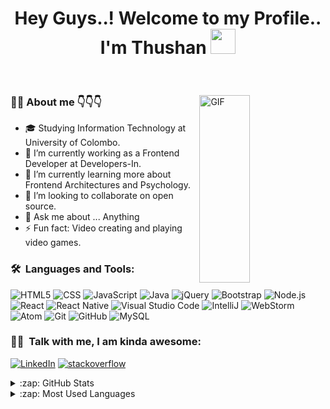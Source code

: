 <h1 align="center" color=#00ffff >Hey Guys..! Welcome to my Profile.. I'm Thushan <img src="https://www.animatedimages.org/data/media/1645/animated-waving-image-0010.gif" width="40px" /> </h1>

<br/>

<div>
<img width = "40%" align="right" alt="GIF" height="300px" src="https://i.pinimg.com/originals/d0/c6/04/d0c60459431b6ffaecf92fc902ca996d.gif" />
<div align="left">
  <h3>👨‍💼 About me 👇👇👇</h3>
  
- 🎓 Studying Information Technology at University of Colombo.
- 🔭 I’m currently working as a Frontend Developer at Developers-In.
- 🌱 I’m currently learning more about Frontend Architectures and Psychology.
- 👯 I’m looking to collaborate on open source.
- 💬 Ask me about ... Anything
- ⚡ Fun fact: Video creating and playing video games.

</div> 
</div>

<h3> 🛠 &nbsp;Languages and Tools:</h3>


  ![HTML5](https://img.shields.io/badge/-HTML5-333333?style=flat&logo=HTML5)
  ![CSS](https://img.shields.io/badge/-CSS-333333?style=flat&logo=CSS3&logoColor=1572B6)
  ![JavaScript](https://img.shields.io/badge/-JavaScript-333333?style=flat&logo=javascript)
  ![Java](https://img.shields.io/badge/-Java-333333?style=flat&logo=Java&logoColor=007396)
  ![jQuery](https://img.shields.io/badge/-JQuery-333333?style=flat&logo=jquery&logoColor=1572B6)
  ![Bootstrap](https://img.shields.io/badge/-Bootstrap-333333?style=flat&logo=bootstrap&logoColor=563D7C)
  ![Node.js](https://img.shields.io/badge/-Node.js-333333?style=flat&logo=node.js)
  ![React](https://img.shields.io/badge/-React-333333?style=flat&logo=react)
  ![React Native](https://img.shields.io/badge/-React%20Native-333333?style=flat&logo=react)
  ![Visual Studio Code](https://img.shields.io/badge/-Visual%20Studio%20Code-333333?style=flat&logo=visual-studio-code&logoColor=007ACC)
  ![IntelliJ](https://img.shields.io/badge/-IntelliJ%20IDEA-333333?style=flat&logo=IntelliJ-IDEA)
  ![WebStorm](https://img.shields.io/badge/-Web%20Storm-333333?style=flat&logo=WebStorm&logoColor=cyan)
  ![Atom](https://img.shields.io/badge/-Atom-333333?style=flat&logo=Atom&logoColor=green)
  ![Git](https://img.shields.io/badge/-Git-333333?style=flat&logo=git)
  ![GitHub](https://img.shields.io/badge/-GitHub-333333?style=flat&logo=github)
  ![MySQL](https://img.shields.io/badge/-MySQL-333333?style=flat&logo=mysql)
  
<h3 margin="0px"> 🤝🏻 &nbsp;Talk with me, I am kinda awesome: </h3>

<p align="left">
<a href="https://www.linkedin.com/in/thushan-wijenayake-8300b51b7"><img alt="LinkedIn" src="https://img.shields.io/badge/LinkedIn-Thushan%20Wijenayake-indigo?style=flat-square&logo=linkedin"></a>
<a href="https://stackoverflow.com/users/14253290/thushan-wijenayake"><img alt="stackoverflow" src="https://img.shields.io/badge/Stack overflow-Thushan%20Wijenayake-orange?style=flat-square&logo=stackoverflow&logoColor=white"></a>
</p>


 <div> 
  
  <details>
  <summary>:zap: GitHub Stats</summary>

  <img align="left" alt="Thushan's GitHub Stats" src="https://github-readme-stats.vercel.app/api?username=Thushan-Wijenayake&show_icons=true&hide_border=true" />

</details>

<details>
  <summary>:zap: Most Used Languages</summary>

<img align="left" alt="Thushan's GitHub Top Languages" src="https://github-readme-stats.vercel.app/api/top-langs/?username=Thushan-Wijenayake" />

</details>
</div>

